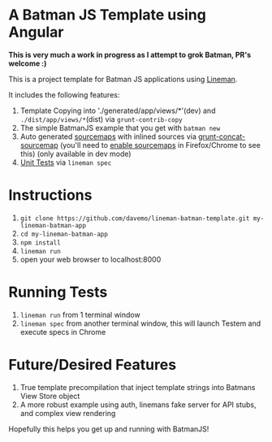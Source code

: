 # A Batman JS Template using Angular

**This is very much a work in progress as I attempt to grok Batman, PR's welcome :)**

This is a project template for Batman JS applications using [Lineman](http://www.linemanjs.com).

It includes the following features:

1. Template Copying into './generated/app/views/*'(dev) and `./dist/app/views/*`(dist) via `grunt-contrib-copy`
2. The simple BatmanJS example that you get with `batman new`
3. Auto generated [sourcemaps](http://www.html5rocks.com/en/tutorials/developertools/sourcemaps/) with inlined sources via [grunt-concat-sourcemap](https://github.com/kozy4324/grunt-concat-sourcemap) (you'll need to [enable sourcemaps](http://cl.ly/image/1d0X2z2u1E3b) in Firefox/Chrome to see this) (only available in dev mode)
4. [Unit Tests](https://github.com/davemo/lineman-batman-template/tree/master/spec) via `lineman spec`

# Instructions

1. `git clone https://github.com/davemo/lineman-batman-template.git my-lineman-batman-app`
2. `cd my-lineman-batman-app`
3. `npm install`
4. `lineman run`
5. open your web browser to localhost:8000

# Running Tests

1. `lineman run` from 1 terminal window
2. `lineman spec` from another terminal window, this will launch Testem and execute specs in Chrome

# Future/Desired Features

1. True template precompilation that inject template strings into Batmans View Store object
2. A more robust example using auth, linemans fake server for API stubs, and complex view rendering

Hopefully this helps you get up and running with BatmanJS!
